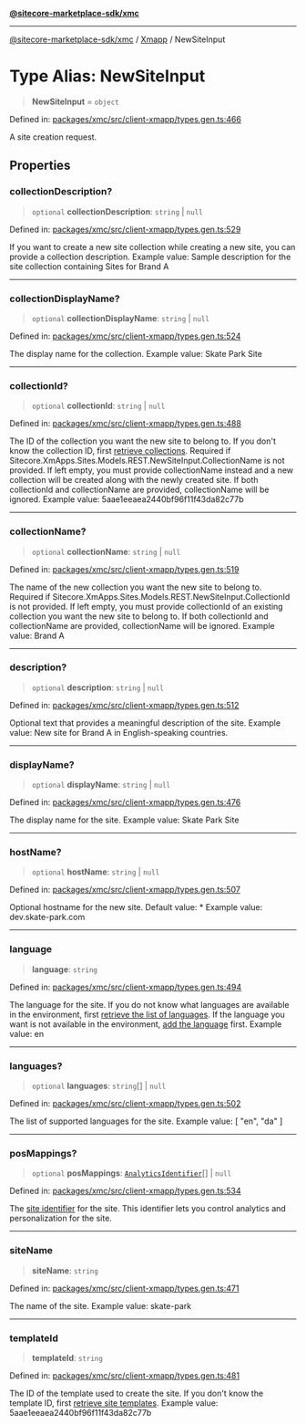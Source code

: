 [**@sitecore-marketplace-sdk/xmc**](../../../../README.md)

***

[@sitecore-marketplace-sdk/xmc](../../../../README.md) / [Xmapp](../README.md) / NewSiteInput

# Type Alias: NewSiteInput

> **NewSiteInput** = `object`

Defined in: [packages/xmc/src/client-xmapp/types.gen.ts:466](https://github.com/Sitecore/marketplace-sdk/blob/047115917e8843232ba2a4ba284b67585698b1c5/packages/xmc/src/client-xmapp/types.gen.ts#L466)

A site creation request.

## Properties

### collectionDescription?

> `optional` **collectionDescription**: `string` \| `null`

Defined in: [packages/xmc/src/client-xmapp/types.gen.ts:529](https://github.com/Sitecore/marketplace-sdk/blob/047115917e8843232ba2a4ba284b67585698b1c5/packages/xmc/src/client-xmapp/types.gen.ts#L529)

If you want to create a new site collection while creating a new site, you can provide a collection description.
Example value: Sample description for the site collection containing Sites for Brand A

***

### collectionDisplayName?

> `optional` **collectionDisplayName**: `string` \| `null`

Defined in: [packages/xmc/src/client-xmapp/types.gen.ts:524](https://github.com/Sitecore/marketplace-sdk/blob/047115917e8843232ba2a4ba284b67585698b1c5/packages/xmc/src/client-xmapp/types.gen.ts#L524)

The display name for the collection.
Example value: Skate Park Site

***

### collectionId?

> `optional` **collectionId**: `string` \| `null`

Defined in: [packages/xmc/src/client-xmapp/types.gen.ts:488](https://github.com/Sitecore/marketplace-sdk/blob/047115917e8843232ba2a4ba284b67585698b1c5/packages/xmc/src/client-xmapp/types.gen.ts#L488)

The ID of the collection you want the new site to belong to. If you don't know the collection ID, first [retrieve collections](#tag/Collections/operation/Get).
Required if Sitecore.XmApps.Sites.Models.REST.NewSiteInput.CollectionName is not provided. If left empty, you must provide collectionName instead and a new collection will be created along with the newly created site.
If both collectionId and collectionName are provided, collectionName will be ignored.
Example value: 5aae1eeaea2440bf96f11f43da82c77b

***

### collectionName?

> `optional` **collectionName**: `string` \| `null`

Defined in: [packages/xmc/src/client-xmapp/types.gen.ts:519](https://github.com/Sitecore/marketplace-sdk/blob/047115917e8843232ba2a4ba284b67585698b1c5/packages/xmc/src/client-xmapp/types.gen.ts#L519)

The name of the new collection you want the new site to belong to.
Required if Sitecore.XmApps.Sites.Models.REST.NewSiteInput.CollectionId is not provided. If left empty, you must provide collectionId of an existing collection you want the new site to belong to.
If both collectionId and collectionName are provided, collectionName will be ignored.
Example value: Brand A

***

### description?

> `optional` **description**: `string` \| `null`

Defined in: [packages/xmc/src/client-xmapp/types.gen.ts:512](https://github.com/Sitecore/marketplace-sdk/blob/047115917e8843232ba2a4ba284b67585698b1c5/packages/xmc/src/client-xmapp/types.gen.ts#L512)

Optional text that provides a meaningful description of the site.
Example value: New site for Brand A in English-speaking countries.

***

### displayName?

> `optional` **displayName**: `string` \| `null`

Defined in: [packages/xmc/src/client-xmapp/types.gen.ts:476](https://github.com/Sitecore/marketplace-sdk/blob/047115917e8843232ba2a4ba284b67585698b1c5/packages/xmc/src/client-xmapp/types.gen.ts#L476)

The display name for the site.
Example value: Skate Park Site

***

### hostName?

> `optional` **hostName**: `string` \| `null`

Defined in: [packages/xmc/src/client-xmapp/types.gen.ts:507](https://github.com/Sitecore/marketplace-sdk/blob/047115917e8843232ba2a4ba284b67585698b1c5/packages/xmc/src/client-xmapp/types.gen.ts#L507)

Optional hostname for the new site. Default value: *
Example value: dev.skate-park.com

***

### language

> **language**: `string`

Defined in: [packages/xmc/src/client-xmapp/types.gen.ts:494](https://github.com/Sitecore/marketplace-sdk/blob/047115917e8843232ba2a4ba284b67585698b1c5/packages/xmc/src/client-xmapp/types.gen.ts#L494)

The language for the site. If you do not know what languages are available in the environment, first [retrieve the list of languages](#tag/Languages/operation/Get).
If the language you want is not available in the environment, [add the language](#tag/Languages/operation/Create) first.
Example value: en

***

### languages?

> `optional` **languages**: `string`[] \| `null`

Defined in: [packages/xmc/src/client-xmapp/types.gen.ts:502](https://github.com/Sitecore/marketplace-sdk/blob/047115917e8843232ba2a4ba284b67585698b1c5/packages/xmc/src/client-xmapp/types.gen.ts#L502)

The list of supported languages for the site.
Example value: [
"en",
"da"
]

***

### posMappings?

> `optional` **posMappings**: [`AnalyticsIdentifier`](AnalyticsIdentifier.md)[] \| `null`

Defined in: [packages/xmc/src/client-xmapp/types.gen.ts:534](https://github.com/Sitecore/marketplace-sdk/blob/047115917e8843232ba2a4ba284b67585698b1c5/packages/xmc/src/client-xmapp/types.gen.ts#L534)

The [site identifier](https://doc.sitecore.com/xmc/en/users/xm-cloud/manage-personalization-and-analytics-for-sites.html) for the site.
This identifier lets you control analytics and personalization for the site.

***

### siteName

> **siteName**: `string`

Defined in: [packages/xmc/src/client-xmapp/types.gen.ts:471](https://github.com/Sitecore/marketplace-sdk/blob/047115917e8843232ba2a4ba284b67585698b1c5/packages/xmc/src/client-xmapp/types.gen.ts#L471)

The name of the site.
Example value: skate-park

***

### templateId

> **templateId**: `string`

Defined in: [packages/xmc/src/client-xmapp/types.gen.ts:481](https://github.com/Sitecore/marketplace-sdk/blob/047115917e8843232ba2a4ba284b67585698b1c5/packages/xmc/src/client-xmapp/types.gen.ts#L481)

The ID of the template used to create the site. If you don't know the template ID, first [retrieve site templates](#tag/Sites/operation/GetTemplates).
Example value: 5aae1eeaea2440bf96f11f43da82c77b
